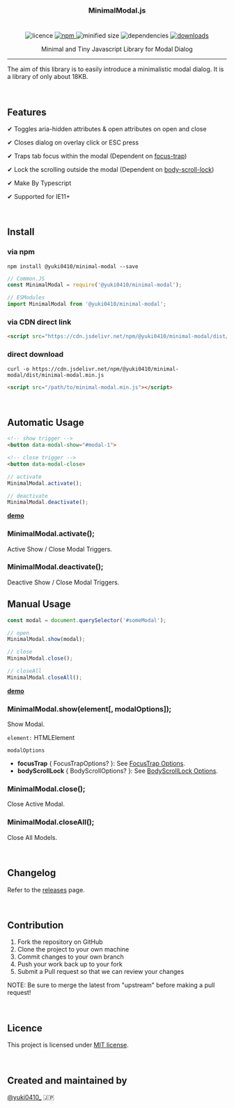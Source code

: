 <h3 align="center">
  MinimalModal.js
</h3>
<h1></h1>

<p align="center">
  <img src="https://img.shields.io/npm/l/@yuki0410/minimal-modal" alt="licence">

  <a href="https://www.npmjs.com/package/@yuki0410/minimal-modal" target="_blank">
    <img src="https://img.shields.io/npm/v/@yuki0410/minimal-modal.svg" alt="npm">
  </a>

  <img src="https://img.shields.io/bundlephobia/min/@yuki0410/minimal-modal" alt="minified size">

  <img src="https://img.shields.io/david/ohnaka0410/minimal-modal" alt="dependencies">

  <a href="https://www.npmjs.com/package/@yuki0410/minimal-modal">
    <img src="https://img.shields.io/npm/dt/@yuki0410/minimal-modal" alt="downloads">
  </a>
</p>

<p align="center">
  Minimal and Tiny Javascript Library for Modal Dialog
</p>

---

The aim of this library is to easily introduce a minimalistic modal dialog. It is a library of only about 18KB.

&nbsp;

## Features
✔ Toggles aria-hidden attributes & open attributes on open and close

✔ Closes dialog on overlay click or ESC press

✔ Traps tab focus within the modal (Dependent on [focus-trap](https://www.npmjs.com/package/focus-trap))

✔ Lock the scrolling outside the modal (Dependent on [body-scroll-lock](https://www.npmjs.com/package/body-scroll-lock))

✔ Make By Typescript

✔ Supported for IE11+

&nbsp;

## Install

### via npm
```shell
npm install @yuki0410/minimal-modal --save
```

```javascript
// Common.JS
const MinimalModal = require('@yuki0410/minimal-modal');

// ESModules
import MinimalModal from '@yuki0410/minimal-modal';
```

### via CDN direct link
```html
<script src="https://cdn.jsdelivr.net/npm/@yuki0410/minimal-modal/dist/minimal-modal.min.js"></script>
```

### direct download
```shell
curl -o https://cdn.jsdelivr.net/npm/@yuki0410/minimal-modal/dist/minimal-modal.min.js
```

```html
<script src="/path/to/minimal-modal.min.js"></script>
```

&nbsp;

## Automatic Usage

```html
<!-- show trigger -->
<button data-modal-show="#modal-1">

<!-- close trigger -->
<button data-modal-close>
```
```javascript
// activate
MinimalModal.activate();

// deactivate
MinimalModal.deactivate();
```

**[demo](https://ohnaka0410.github.io/minimal-modal/demo/automatic.html)**

### MinimalModal.activate();
Active Show / Close Modal Triggers.

### MinimalModal.deactivate();
Deactive Show / Close Modal Triggers.

## Manual Usage
```javascript
const modal = document.querySelector('#someModal');

// open
MinimalModal.show(modal);

// close
MinimalModal.close();

// closeAll
MinimalModal.closeAll();
```

**[demo](https://ohnaka0410.github.io/minimal-modal/demo/manual.html)**

### MinimalModal.show(element[, modalOptions]);
Show Modal.

`element:` HTMLElement

`modalOptions`
- **focusTrap** { FocusTrapOptions? }: See [FocusTrap Options](https://github.com/focus-trap/focus-trap#createfocustrapelement-createoptions).
- **bodyScrollLock** { BodyScrollOptions? }: See [BodyScrollLock Options](https://github.com/willmcpo/body-scroll-lock#options).

### MinimalModal.close();
Close Active Modal.

### MinimalModal.closeAll();
Close All Models.

&nbsp;

## Changelog
Refer to the [releases](https://github.com/ohnaka0410/minimal-modal/releases) page.

&nbsp;

## Contribution
1. Fork the repository on GitHub
1. Clone the project to your own machine
1. Commit changes to your own branch
1. Push your work back up to your fork
1. Submit a Pull request so that we can review your changes

NOTE: Be sure to merge the latest from "upstream" before making a pull request!

&nbsp;

## Licence
This project is licensed under [MIT license](https://opensource.org/licenses/MIT).

&nbsp;

## Created and maintained by

[@yuki0410_](https://twitter.com/yuki0410_) 🇯🇵
